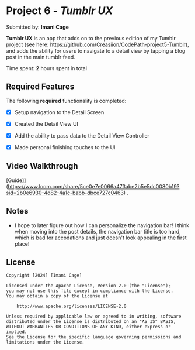 # Project 6 - *Tumblr UX*

Submitted by: **Imani Cage**

**Tumblr UX** is an app that adds on to the previous edition of my Tumblr project (see here: https://github.com/Creasiion/CodePath-project5-Tumblr), and adds the ability for users to navigate to a detail view by tapping a blog post in the main tumblr feed.

Time spent: **2** hours spent in total

## Required Features

The following **required** functionality is completed:

- [x] Setup navigation to the Detail Screen
- [x] Created the Detail View UI
- [x] Add the ability to pass data to the Detail View Controller
- [x] Made personal finishing touches to the UI


## Video Walkthrough

[Guide]](https://www.loom.com/share/5ce0e7e0066a473abe2b5e5dc0080b19?sid=2b0e6930-4d82-4a1c-babb-dbce727c0463) .

## Notes

- I hope to later figure out how I can personalize the navigation bar! I think when moving into the post details, the navigation bar title is too hard, which is bad for accodations and just doesn't look appealing in the first place!

## License

    Copyright [2024] [Imani Cage]

    Licensed under the Apache License, Version 2.0 (the "License");
    you may not use this file except in compliance with the License.
    You may obtain a copy of the License at

        http://www.apache.org/licenses/LICENSE-2.0

    Unless required by applicable law or agreed to in writing, software
    distributed under the License is distributed on an "AS IS" BASIS,
    WITHOUT WARRANTIES OR CONDITIONS OF ANY KIND, either express or implied.
    See the License for the specific language governing permissions and
    limitations under the License.
